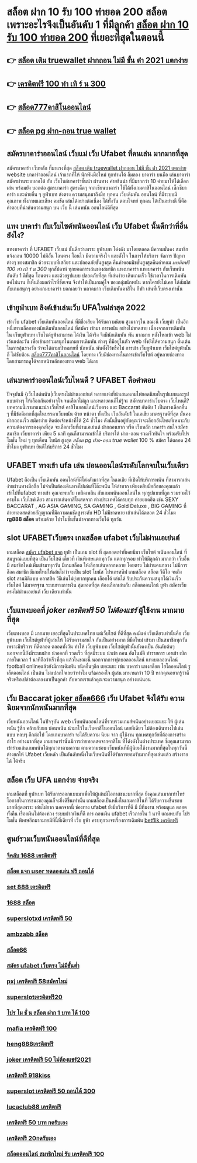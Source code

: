 # สล็อต ฝาก 10 รับ 100 ทำยอด 200 สล็อต  เพราะอะไรจึงเป็นอันดับ 1  ที่มีลูกค้า [สล็อต ฝาก 10 รับ 100 ทำยอด 200](https://www.ufaeat.com/ufabet-master-login/) ที่เยอะที่สุดในตอนนี้

## 👉 [สล็อต เติม truewallet ฝากถอน ไม่มี ขั้น ต่ํา 2021 แตกง่าย](https://www.ufaeat.com/ufabet-master-login/)
## 👉 [เครดิตฟรี 100 ทำ เทิ ร์ น 300](https://www.ufaeat.com/ทางเข้ายูฟ่าเบท-ufabet/)
## 👉 [สล็อต777คาสิโนออนไลน์](https://www.ufaeat.com/credit-free-50/)
## 👉 [สล็อต pg ฝาก-ถอน true wallet](https://www.ufaeat.com/)

## สมัครบาคาร่าออนไลน์  เว็บแม่ เว็บ Ufabet ที่คนเล่น มากมายที่สุด 

สมัครบาคาร่า เว็บหลัก   ที่มาแรงที่สุด [สล็อต เติม truewallet ฝากถอน ไม่มี ขั้น ต่ํา 2021 แตกง่าย](https://www.ufaeat.com/ทางเข้ายูฟ่าเบท-ufabet/)  website  บาคาร่าออนไลน์ เจ้าแรกที่ให้  นักพันมือใหม่  ทุกท่านได้ ลิ้มลอง บาคาร่า บนมือ เล่นบาคาร่า สมัครผ่านระบบออโต้  กับ  เว็บไซต์บาคาร่าชั้นนำ  ผ่านทาง  ค่ายช้นนำ ที่มีมากกว่า 10 ค่ายมาให้ได้เลือกเล่น พร้อมยัง บอกต่อ สูตรบาคาร่า  สูตรเด็ดๆ  จากเซียนบาคาร่า ใช้ได้ทั้งเกมคาสิโนออนไลน์ เซ็กซี่บาคาร่า และค่ายอื่น ๆ ยูฟ่าเบท ส่งตรง  ความสนุกมาถึงมือ ทุกคน เว็บเดิมพัน  ออนไลน์ ที่มีระบบมีคุณภาพ ทั้งภาพและเสียง คมชัด เล่นได้อย่างต่อเนื่อง  ได้ทั้งวัน  ตอบโจทย์  ทุกคน  ได้เป็นอย่างดี นี่คือคำตอบที่น่าค้นความสนุก บน เว็บ นี้  เล่นพนัน ออนไลน์ดีที่สุด 

## แทง บาคาร่า กับเว็บไซต์พนันออนไลน์  เว็บ Ufabet   นั้นดีกว่าที่อื่นยังไง?

แทงบาคาร่า ที่ UFABET เว็บแม่ นั้นดีกว่าเพราะ ยูฟ่าเบท โด่งดัง  มาโดยตลอด มีความมั่นคง สมาชิกแจ้งถอน 10000 ไม่มีอั้น โอนตรง โอนไว มีความจริงใจ และตั้งใจ ในการให้บริการ  จัดการ  ปัญหาต่างๆ ของสมาชิก ด้วยระบบที่เสถียร และปลอดภัยขั้นสูงสุด คืนค่าคอมมิชชั่นสูงสุดคืนค่าคอม *เครดิตฟรี 100 ทำ เทิ ร์ น 300* ทุกสัปดาห์ ทุกยอดการเล่นของสมาชิก แทงบาคาร่า   แทงบาคาร่า  กับเว็บพนันอันดับ 1 ดีที่สุด  โอนตรง และด้วยรูปแบบ ปลอดภัยที่สุด ที่เล่นง่าย เดินเกมเร็ว ใช้เวลาในการเดิมพัน แค่ไม่นาน ก็เห็นถึงผลกำไรที่ชัดเจน จึงทำให้เป็นเกมคู่ใจ ของกลุ่มนักพนัน หากใครยังไม่เคย ได้สัมผัสกับเกมสนุกๆ อย่างเกมบาคาร่า บอกเลยว่า พลาดมาก  เว็บเดิมพันคาสิโน กีฬา เล่นที่เว็บตรงเท่านั้น


## เข้ายูฟ่าเบท ลิงค์เข้าเล่นเว็บ UFAใหม่ล่าสุด 2022 

เข้าเว็บ ufabet   เว็บเดิมพันออนไลน์ ที่มีชื่อเสียง  ได้รับความนิยม สูงมากๆใน ขณะนี้  เว็บยูฟ่า  เป็นอีกหนึ่งทางเลือกของนักเดิมพันออนไลน์  ที่สมัคร เข้ามา การพนัน อย่างไม่ขาดสาย เนื่องจากการเดิมพัน ใน เว็บยูฟ่าเบท เว็บไซต์ยูฟ่าสามารถ ได้เงิน ได้จริง จึงมีนักเดิมพัน พัน มากมาย  หลั่งไหลเข้า web ไม่เว้นแต่ละวัน เพื่อเข้ามาร่วมสนุกในเกมการเดิมพัน ต่างๆ ที่มีอยู่ในตัว web  ทั้งยังได้ความสนุก ตื่นเต้น ในการลุ้นรางวัล ว่าจะได้ตามเป้าหมายที่ นักพนัน พันตั้งไว้หรือไม่ การเข้า เว็บยูฟ่าเบท เว็บไซต์ยูฟ่านั้นก็ ไม่ซับซ้อน [สล็อต777คาสิโนออนไลน์](https://www.ufaeat.com/) โดยทาง เว็บมีช่องทางในการเข้าเว็บไซต์ อยู่หลายช่องทาง โดยสามารถดูได้จากหน้าหลักของทาง web ได้เลย


## เล่นบาคาร่าออนไลน์เว็บไหนดี ? UFABET คือคำตอบ

ปัจจุบันมี {เว็บไซต์พนัน|เว็บตรงไม่ผ่านเอเย่นต์  หลายแห่งที่นำเสนอเกมไพ่ยอดนิยมในรูปแบบและรูปแบบต่างๆ ให้เลือกกันอย่างจุใจ จนเลือกไม่ถูก และหลายคนก็ไม่รู้จะ  สมัครบาคาร่าเว็บตรง  เว็บไหนดี? บทความนี้เรามาแนะนำ เว็บไซต์ คาสิโนออนไลน์เว็บตรง และ Baccarat อันดับ 1 เป็นทางเลือกอื่น ๆ ที่มีข้อดีมากที่สุดในบรรดาเว็บพนัน ด้วย หน้าตา ทั้งเป็น  เว็บอันดับ1   ในเอเชีย มาตรฐานดีที่สุด มั่นคง ฝากถอนเร็ว  สมัครง่าย ติดต่อเจ้าหน้าที่ได้ 24 ชั่วโมง  ดังนั้นขึ้นอยู่กับคุณว่าจะเลือกอันไหนที่เหมาะกับความต้องการของคุณที่สุด จะเลือกเว็บที่ผ่านเอเย่นต์ ฝากถอนยาก หรือ เว็บหลัก บาคาร่า สนใจสมัคร สมาชิก เว็บบาคาร่า  เพียง 5 นาที คุณก็สามารถเข้าใช้ บริการได้ ฝาก-ถอน รวดเร็วทันใจ พร้อมรับโปรโมชั่น ใหม่ ๆ ทุกเดือน โบนัส สูงสุด *สล็อต pg ฝาก-ถอน true wallet* 100 % สมัคร ได้ตลอด 24 ชั่วโมง   ยูฟ่าเบท ยินดีให้บริการ 24 ชั่วโมง 

## UFABET  ทางเข้า ufa  เล่น บ่อนออนไลน์ระดับโลกจบในเว็บเดียว 

Ufabet  ถือเป็น  เว็บเดิมพัน ออนไลน์ที่มีโด่งดังมากที่สุด ในเอเชีย  ที่เปิดให้บริการพนัน ที่สามารถเล่นง่ายผ่านทางมือถือ ไม่จำเป็นต้องเดินทางไปเล่นที่โต๊ะพนัน ให้ลำบาก เพียงหยิบมือถือของคุณแล้วเข้าไปที่ufabet ทางเข้า คุณจะพบกับ เพลิดเพลิน  กับเกมพนันออนไลน์ใน ทุกรูปแบบที่ถูก รวมรวมไว้ครบใน เว็บไซค์เดียว สามารถเล่นคาสิโนสดจาก ต่างประเทศได้ครบทุก ค่ายยอดฮิต  เช่น  SEXY BACCARAT , AG ASIA GAMING, SA GAMING , Gold Deluxe , BIG GAMING ที่ถ่ายทอดสดด้วยสัญญาณที่มีความคมชัดสูงระดับ HD ไม่มีขาดหาย  เข้าเล่นได้ตลอด 24 ชั่วโมง **rg888 สล็อต** พร้อมด้วย โปรโมชั่นชั้นนำจากทางเว็บได้ ทุกวัน


##  slot   UFABETเว็บตรง  เกมสล็อต ufabet เว็บไม่ผ่านเอเย่นต์

 เกมสล็อต [สมัคร ufabet แจก](https://www.ufaeat.com/ufabet-master-login/)  ยูฟ่า เป็นเกม slot ที่ สุดยอดเท่าที่เคยมีมา เว็บไซต์   พนันออนไลน์  ที่สมบูรณ์แบบที่สุด เป็นเว็บไซต์ เดียวที่ เงินพิเศษแตกทุกวัน แตกทุกรอบ ทำให้มีลูกค้า มากกว่า เว็บอื่น มี สมาชิกใหม่เพิ่มเข้ามาทุกวัน มีเกมสล็อต ให้เลือกเล่นหลากหลาย  โดยตรง  ไม่ผ่านคนกลาง  ไม่มีการล็อค  สมาชิก มีเกมใหม่ให้เล่นไม่ว่าจะเป็น  slot   โบนัส โปรเกรสซีฟ เกมสล็อต สล็อต วีดีโอ จนถึง slot สามมิติแบบ คลาสสิค วิธีเล่นไม่ยุ่งยากทุกคน เลือกได้ เล่นได้ รับประกันความสนุกได้เงินเร็ว เว็บไซต์  ได้มาตรฐาน ระบบทางการเงิน สุดยอดที่สุด ต้องเลือกเล่นกับ  สล็อตออนไลน์   ยูฟ่า  สมัครเว็บตรงไม่ผ่านเอเย่นต์    เว็บ เดียวเท่านั้น


##  เว็บแทงบอลที่ ***joker เครดิตฟรี 50 ไม่ต้องแชร์*** ผู้ใช้งาน มากมายที่สุด 

เว็บแทงบอล มี มากมาย  เยอะที่สุดในประเทศไทย แต่เว็บไซต์ ที่ดีที่สุด คงมีแค่ เว็บเดียวเท่านั้นคือ เว็บยูฟ่าเบท เว็บไซต์ยูฟ่าที่ผู้เล่นให้ ได้รับความสนใจ กันเป็นอย่างมาก มีมือใหม่ เข้ามา เป็นสมาชิกทุกวัน เพราะมีบริการ ที่ดีตลอด ตลอดทั้งวัน  ทำให้ เว็บยูฟ่าเบท เว็บไซต์ยูฟ่านั้นยังคงเป็น อันดับต้นๆ  นอกจากนี้ยังมีระบบฝาก   นำออกที่ รวดเร็ว ที่สุดมีระบบ นำเข้า  ถอน อัตโนมัติ ทำรายการ เอาเข้า  เบิก ภายในเวลา 1 นาทีถือว่าเร็วที่สุด แล้วในขณะนี้ นอกจากการฟุตบอลออนไลน์ แทงบอลออนไลน์ football onlineแล้วยังมีการเดิมพัน ชนิดอื่นๆอีก เยอะแยะ  เช่น บาคาร่า    แทงสล็อต ไฮโลออนไลน์   รูเล็ตออนไลน์   เป็นต้น ไม่แปลกใจเลยว่าทำไม ufaครองใจ ผู้เล่น มานานกว่า 10 ปี หากคุณอยากรู้ว่าดีจริงหรือเปล่าต้องลองมาเป็นลูกค้า กับพวกเราแล้วคุณจะความสนุก อย่างแน่นอน


## เว็บ Baccarat  [joker สล็อต666](https://www.ufaeat.com/register/) เว็บ Ufabet จึงได้รับ ความนิยมจากนักพนันมากที่สุด

เว็บพนันออนไลน์  ในปัจจุบัน web เว็บพนันออนไลน์ที่รวบรวมเกมส์พนันอย่างเยอะแยะ  ให้ ผู้เล่นพนัน รู้สึก คล้ายกับยก บ่อนพนัน  นำมาไว้ในเว็บคาสิโนออนไลน์ เลยทีเดียว ไม่ต้องเดินทางไปเล่นแบบ หลบๆ อีกต่อไป โดยเกมบาคาร่า จะได้รับความ นิยม  จาก ผู้ใช้งาน ทุกเพศทุกวัยที่ต้องการสร้างกำไร อย่างมากที่สุด เกมบาคาร่านั้นมีการถ่ายทอดสดจากคาสิโน ที่โด่งดังในต่างประเทศ ซึ่งคุณสามารถเข้าร่วมเล่นเกมพนันได้ทุกเวลาตามความ ตามความชอบ เว็บพนันที่มีผู้นิยมใช้งานมากที่สุดในทุกวันนี้  ต่างยกให้ Ufabet เว็บหลัก เป็นอันดับหนึ่งในเว็บพนันที่ได้รับการยอมรับมากที่สุดเล่นแล้ว สร้างรายได้ ได้จริง 


## สล็อต  เว็บ UFA แตกง่าย จ่ายจริง

 เกมสล็อตที่ ยูฟ่าเบท   ได้รับการออกแบบมาเพื่อให้ผู้เล่นมีโอกาสชนะมากที่สุด ยิ่งคุณเล่นมากเท่าไหร่ โอกาสในการชนะของคุณก็จะยิ่งดีขึ้นเท่านั้น  เกมสล็อตเป็นหนึ่งในเกมคาสิโนที่ ได้รับความชื่นชอบ มากที่สุดเพราะ เล่นไม่ยาก  นอกจากนี้ ช่องทาง ufabet  ยังมีบริการที่ดี มี มีทีมงาน พร้อมดูแล ตลอดทั้งคืน  เรื่องเงินไม่ต้องห่วง ระบบฝากเงินที่ดี    การ ถอนเงิน ufabet เร็วภายใน 1 นาที แถมพบกับ โปรโมชั่น  พิเศษอีกมากมายมีที่นี้ที่เดียวที่ เว็บ  ยูฟ่า  ครบทุกวงจรเรื่องการเดิมพัน [betflik เครดิตฟรี](https://www.ufaeat.com/regis-ufabet-master-free/) 


## ศูนย์รวมเว็บพนันออนไลน์ที่ดีที่สุด

### [จีคลับ 1688 เครดิตฟรี](https://atom.io/themes/ทางเข้า%20UFAEAT%20เว็บตรง%20UFABET%20โรม่า%20สล็อต%20แตก%20008%20สล็อต%20ฟรีเครดิต%20100%)
### [สล็อต แจก user ทดลองเล่น ฟรี ถอนได้](https://atom.io/themes/ทางเข้า%20UFAEAT%20เว็บตรง%20UFABET%20สล็อตเติมtrue%20wallet%20ไม่มีขั้นต่ํา2020เครดิตฟรี%20008%20สล็อต%20ฟรีเครดิต%20100%)
### [set 888 เครดิตฟรี](https://atom.io/themes/ทางเข้า%20UFAEAT%20เว็บตรง%20UFABET%20สล็อตbkk%20008%20สล็อต%20ฟรีเครดิต%20100%)
### [1688 สล็อต](https://atom.io/themes/ทางเข้า%20UFAEAT%20เว็บตรง%20UFABET%20เครดิตฟรี%20กดรับเอง%20ยืนยันเบอร์ล่าสุด%20ไม่ต้องแชร์%20008%20สล็อต%20ฟรีเครดิต%20100%)
### [superslotxd เครดิตฟรี 50](https://atom.io/themes/ทางเข้า%20UFAEAT%20เว็บตรง%20UFABET%20boinclub%20เครดิตฟรี%20008%20สล็อต%20ฟรีเครดิต%20100%)
### [ambzabb สล็อต](https://atom.io/themes/ทางเข้า%20UFAEAT%20เว็บตรง%20UFABET%20สล็อต%20xo%20ฝาก%2020%20รับ100%20008%20สล็อต%20ฟรีเครดิต%20100%)
### [สล็อต66](https://atom.io/themes/ทางเข้า%20UFAEAT%20เว็บตรง%20UFABET%20pg%20slot%20เครดิตฟรี%2050%20บาท%20008%20สล็อต%20ฟรีเครดิต%20100%)
### [สมัคร ufabet เว็บตรง ไม่มีขั้นต่ำ](https://atom.io/themes/ทางเข้า%20UFAEAT%20เว็บตรง%20UFABET%20เทคนิคพิชิต%20สล็อต%20pg%20008%20สล็อต%20ฟรีเครดิต%20100%)
### [pxj เครดิตฟรี 58สมัครใหม่](https://atom.io/themes/ทางเข้า%20UFAEAT%20เว็บตรง%20UFABET%20สล็อตxo%20777%20008%20สล็อต%20ฟรีเครดิต%20100%)
### [superslotเครดิตฟรี20](https://atom.io/themes/ทางเข้า%20UFAEAT%20เว็บตรง%20UFABET%20superslot%20เครดิตฟรี%2030%20otp%20008%20สล็อต%20ฟรีเครดิต%20100%)
### [โปร โม ชั่ น สล็อต ฝาก 1 บาท ได้ 100](https://atom.io/themes/ทางเข้า%20UFAEAT%20เว็บตรง%20UFABET%20สล็อต365%20008%20สล็อต%20ฟรีเครดิต%20100%)
### [mafia เครดิตฟรี 100](https://atom.io/themes/ทางเข้า%20UFAEAT%20เว็บตรง%20UFABET%20ช่วง%20เวลา%20เล่น%20สล็อต%20pg%20008%20สล็อต%20ฟรีเครดิต%20100%)
### [heng888เครดิตฟรี](https://atom.io/themes/ทางเข้า%20UFAEAT%20เว็บตรง%20UFABET%20สล็อตz%20008%20สล็อต%20ฟรีเครดิต%20100%)
### [joker เครดิตฟรี 50 ไม่ต้องแชร์2021](https://atom.io/themes/ทางเข้า%20UFAEAT%20เว็บตรง%20UFABET%20ทางเข้า%20จีคลับ%20สล็อต%20มือ%20008%20สล็อต%20ฟรีเครดิต%20100%)
### [เครดิตฟรี 918kiss](https://atom.io/themes/ทางเข้า%20UFAEAT%20เว็บตรง%20UFABET%20huc99%20เครดิตฟรี%20100%20008%20สล็อต%20ฟรีเครดิต%20100%)
### [superslot เครดิตฟรี 50 ถอนได้ 300](https://atom.io/themes/ทางเข้า%20UFAEAT%20เว็บตรง%20UFABET%20สล็อต%20sabai999%20008%20สล็อต%20ฟรีเครดิต%20100%)
### [lucaclub88 เครดิตฟรี](https://atom.io/themes/ทางเข้า%20UFAEAT%20เว็บตรง%20UFABET%20mgm%20สล็อต%20008%20สล็อต%20ฟรีเครดิต%20100%)
### [เครดิตฟรี 50 บาท กดรับเอง](https://atom.io/themes/ทางเข้า%20UFAEAT%20เว็บตรง%20UFABET%20สล็อต%20แจ็%20ค%20พอ%20ต%20แตกง่าย%202021%20008%20สล็อต%20ฟรีเครดิต%20100%)
### [เครดิตฟรี 20กดรับเอง](https://atom.io/themes/ทางเข้า%20UFAEAT%20เว็บตรง%20UFABET%20สล็อต%20เครดิตฟรี%20ไม่ต้องฝากก่อน%20ไม่ต้องแชร์%20ยืนยันเบอร์โทรศัพท์%20วันนี้%20008%20สล็อต%20ฟรีเครดิต%20100%)
### [สล็อตออนไลน์ สมาชิกใหม่ รับ เครดิตฟรี 100](https://atom.io/themes/ทางเข้า%20UFAEAT%20เว็บตรง%20UFABET%20สล็อต%20เข้าสู่ระบบ%20008%20สล็อต%20ฟรีเครดิต%20100%)